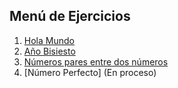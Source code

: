 ## Menú de Ejercicios 
1. [Hola Mundo](https://github.com/CesarCarmona30/EjerciciosCpp/blob/main/Ejercicios-C++/HelloWorld)
2. [Año Bisiesto](https://github.com/CesarCarmona30/EjerciciosCpp/blob/main/Ejercicios-C++/AñoBisiesto)
3. [Números pares entre dos números](https://github.com/CesarCarmona30/EjerciciosCpp/blob/main/Ejercicios-C++/NumerosPares)
4. [Número Perfecto] (En proceso)